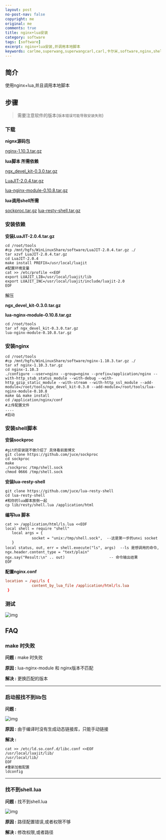 ```yaml
---
layout: post
no-post-nav: false 
copyright: me
original: me
comments: true
title: nginx+lua安装
category: software
tags: [software]
excerpt: nginx+lua安装,并调用本地脚本
keywords: carlme,superwang,superwangcarl,carl,卡尔米,software,nginx,shell,lua
---
```


## 简介

使用nginx+lua,并且调用本地脚本

## 步骤

> 需要注意软件的版本(`版本错误可能导致安装失败`)

### 下载

**nignx源码包**

[nginx-1.10.3.tar.gz]({{site.downcdn}}/download/nginx-1.10.3.tar.gz)

**lua脚本 所需依赖**

[ngx_devel_kit-0.3.0.tar.gz]({{site.downcdn}}/download/ngx_devel_kit-0.3.0.tar.gz)

[LuaJIT-2.0.4.tar.gz]({{site.downcdn}}/download/ngx_devel_kit-0.3.0.tar.gz)

[lua-nginx-module-0.10.8.tar.gz]({{site.downcdn}}/download/lua-nginx-module-0.10.8.tar.gz)

**lua调用shell所需**

[sockproc.tar.gz]({{site.downcdn}}/download/sockproc.tar.gz)
[lua-resty-shell.tar.gz]({{site.downcdn}}/download/lua-resty-shell.tar.gz)

### 安装依赖

**安装LuaJIT-2.0.4.tar.gz**

```shell
cd /root/tools
#cp /mnt/hgfs/WinLinuxShare/software/LuaJIT-2.0.4.tar.gz ./
tar xzvf LuaJIT-2.0.4.tar.gz
cd LuaJIT-2.0.4
make install PREFIX=/usr/local/luajit
#配置环境变量
cat >> /etc/profile <<EOF
export LUAJIT_LIB=/usr/local/luajit/lib
export LUAJIT_INC=/usr/local/luajit/include/luajit-2.0
EOF
```

解压

**ngx_devel_kit-0.3.0.tar.gz**

 **lua-nginx-module-0.10.8.tar.gz**

```shell
cd /root/tools
tar xf ngx_devel_kit-0.3.0.tar.gz
lua-nginx-module-0.10.8.tar.gz
```

### 安装nginx

```shell
cd /root/tools
#cp /mnt/hgfs/WinLinuxShare/software/nginx-1.10.3.tar.gz ./
tar xf nginx-1.10.3.tar.gz
cd nginx-1.10.3
./configure --user=nginx --group=nginx --prefix=/application/nginx --with-http_stub_status_module --with-debug --with-http_gzip_static_module --with-stream --with-http_ssl_module --add-module=/root/tools/ngx_devel_kit-0.3.0 --add-module=/root/tools/lua-nginx-module-0.10.8
make && make install
cd /application/nginx/conf
#上传配置文件
....
#启动
```

### 安装shell脚本

**安装sockproc**

```shell
#git的安装就不做介绍了 具体看前面博文
git clone https://github.com/juce/sockproc
cd sockproc
make
./sockproc /tmp/shell.sock
chmod 0666 /tmp/shell.sock
```

**安装lua-resty-shell**

```shell
git clone https://github.com/juce/lua-resty-shell
cd lua-resty-shell
#和你的lua脚本放倒一起
cp lib/resty/shell.lua /application/html
```

**编写lua 脚本**

```shell
cat >> /application/html/ls.lua <<EOF
local shell = require "shell"
   local args = {
            socket = "unix:/tmp/shell.sock",  --这是第一步的unxi socket
   }
local status, out, err = shell.execute("ls", args)  --ls 是想调用的命令,
ngx.header.content_type = "text/plain"
ngx.say("Result:\n" .. out)                    -- 命令输出结果
EOF
```

**配置nginx.conf**

```conf
location = /api/ls {
            content_by_lua_file /application/html/ls.lua 
 }
```

### 测试

![img]({{site.cdn}}/assets/images/blog/2019/20190428224713.png)

## FAQ

### make 时失败

**问题 :** make 时失败

**原因 :** lua-nginx-module 和 nginx版本不匹配

**解决 :** 更换匹配的版本

***

### 启动报找不到lib包

**问题 :** 

![img]({{site.cdn}}/assets/images/blog/2019/20190428224013.png)

**原因 :** 由于编译时没有生成动态链接库，只能手动链接

**解决 :** 

```shell
cat >> /etc/ld.so.conf.d/libc.conf <<EOF
/usr/local/luajit/lib/
/usr/local/lib/
EOF
#重新加载配置
ldconfig
```

***

### 找不到shell.lua

**问题 :** 找不到shell.lua

![img]({{site.cdn}}/assets/images/blog/2019/20190429160515.png)

**原因 :** 路径配置错误,或者权限不够

**解决 :** 修改权限,或者路径





